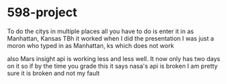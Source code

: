 # 598-project
To do the citys in multiple places all you have to do is enter it in as Manhattan, Kansas 
TBh it worked when I did the presentation I was just a moron who typed in as Manhattan, ks which does not work 

also Mars insight api is working less and less well. It now only has two days on it so if by the time you grade 
this it says nasa's api is broken I am pretty sure it is broken and not my fault 